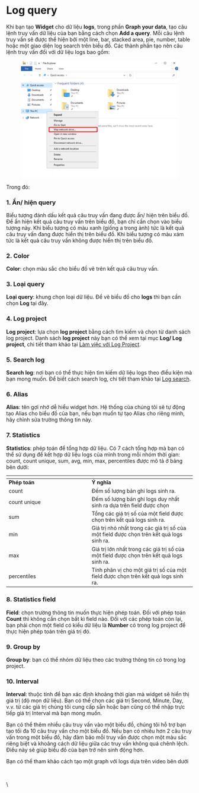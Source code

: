# Log query

Khi bạn tạo **Widget** cho dữ liệu **logs**, trong phần **Graph your data**, tạo câu lệnh truy vấn dữ liệu của bạn bằng cách chọn **Add a query**. Mỗi câu lệnh truy vấn sẽ được thể hiện bởi một line, bar, stacked area, pie, number, table hoặc một giao diện log search trên biểu đồ. Các thành phần tạo nên câu lệnh truy vấn đối với dữ liệu logs bao gồm:&#x20;

<figure><img src="../../../../.gitbook/assets/image (80).png" alt=""><figcaption></figcaption></figure>

Trong đó:

### 1. Ẩn/ hiện query

Biểu tượng đánh dấu kết quả câu truy vấn đang được ẩn/ hiện trên biểu đồ. Để ẩn hiện kết quả câu truy vấn trên biểu đồ, bạn chỉ cần chọn vào biểu tượng này. Khi biểu tượng có màu xanh (giống a trong ảnh) tức là kết quả câu truy vấn đang được hiển thị trên biểu đồ. Khi biểu tượng có màu xám tức là kết quả câu truy vấn không được hiển thị trên biểu đồ.

### 2. Color

**Color**: chọn màu sắc cho biểu đồ vẽ trên kết quả câu truy vấn.

### 3. Loại query

**Loại query**: khung chọn loại dữ liệu. Để vẽ biểu đồ cho **logs** thì bạn cần chọn **Log** tại đây.&#x20;

### 4. Log project

**Log project**: lựa chọn **log project** bằng cách tìm kiếm và chọn từ danh sách log project. Danh sách **log project** này bạn có thể xem tại mục **Log/ Log project**, chi tiết tham khảo tại [Làm việc với Log Project](../../logs/lam-viec-voi-log-project/).

### 5. Search log

**Search log**: nơi bạn có thể thực hiện tìm kiếm dữ liệu logs theo điều kiện mà bạn mong muốn. Để biết cách search log, chi tiết tham khảo tại [Log search](../widget/log-search.md).

### 6. Alias

**Alias**: tên gợi nhớ dễ hiểu widget hơn. Hệ thống của chúng tôi sẽ tự động tạo Alias cho biểu đồ của bạn, nếu bạn muốn tự tạo Alias cho riêng mình, hãy chỉnh sửa trường thông tin này.

### 7. Statistics

**Statistics**: phép toán để tổng hợp dữ liệu. Có 7 cách tổng hợp mà bạn có thể sử dụng để kết hợp dữ liệu logs của mình trong mỗi nhóm thời gian: count, count unique, sum, avg, min, max, percentiles được mô tả ở bảng bên dưới:&#x20;

<table data-header-hidden><thead><tr><th width="210"></th><th></th></tr></thead><tbody><tr><td><strong>Phép toán</strong></td><td><strong>Ý nghĩa</strong></td></tr><tr><td>count</td><td>Đếm số lượng bản ghi logs sinh ra.</td></tr><tr><td>count unique</td><td>Đếm số lượng bản ghi logs duy nhất sinh ra dựa trên field được chọn</td></tr><tr><td>sum</td><td>Tổng các giá trị số của một field được chọn trên kết quả logs sinh ra.</td></tr><tr><td>min</td><td>Giá trị nhỏ nhất trong các giá trị số của một field được chọn trên kết quả logs sinh ra.</td></tr><tr><td>max</td><td>Giá trị lớn nhất trong các giá trị số của một field được chọn trên kết quả logs sinh ra.</td></tr><tr><td>percentiles</td><td>Tính phân vị cho một giá trị số của một field được chọn trên kết quả logs sinh ra.</td></tr></tbody></table>

### 8. Statistics field

**Field**: chọn trường thông tin muốn thực hiện phép toán. Đối với phép toán **Count** thì không cần chọn bất kì field nào. Đối với các phép toán còn lại, bạn phải chọn một field có kiểu dữ liệu là **Number** có trong log project để thực hiện phép toán trên giá trị đó.

### 9. Group by

**Group by**: bạn có thể nhóm dữ liệu theo các trường thông tin có trong log project.

### 10. Interval

**Interval**: thuộc tính để bạn xác định khoảng thời gian mà widget sẽ hiển thị giá trị (độ mọn dữ liệu). Bạn có thể chọn các giá trị Second, Minute, Day, v.v. từ các giá trị chúng tôi cung cấp sẵn hoặc bạn cũng có thể nhập trực tiếp giá trị Interval mà bạn mong muốn.

Bạn có thể thêm nhiều câu truy vấn vào một biểu đồ, chúng tôi hỗ trợ bạn tạo tối đa 10 câu truy vấn cho một biểu đồ. Nếu bạn có nhiều hơn 2 câu truy vấn trong một biểu đồ, hãy đảm bảo mỗi truy vấn được chọn một màu sắc riêng biệt và khoảng cách dữ liệu giữa các truy vấn không quá chênh lệch. Điều này sẽ giúp biểu đồ của bạn trở nên sinh động hơn.&#x20;

Bạn có thể tham khảo cách tạo một graph với logs dựa trên video bên dưới

<figure><img src="../../../../.gitbook/assets/1.gif" alt=""><figcaption></figcaption></figure>

\
